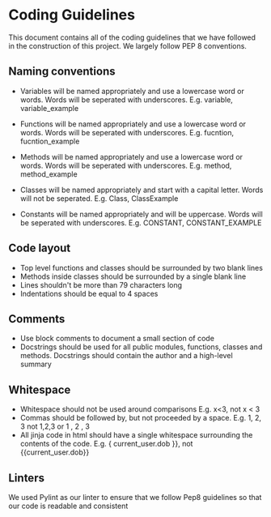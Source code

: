 # Coding Guidelines
This document contains all of the coding guidelines that we have followed in the construction of this project. We largely follow PEP 8 conventions.

## Naming conventions
- Variables will be named appropriately and use a lowercase word or words. Words will be seperated with underscores. E.g. variable, variable_example

- Functions will be named appropriately and use a lowercase word or words. Words will be seperated with underscores. E.g. fucntion, fucntion_example

- Methods will be named appropriately and use a lowercase word or words. Words will be seperated with underscores. E.g. method, method_example

- Classes will be named appropriately and start with a capital letter. Words will not be seperated. E.g. Class, ClassExample

- Constants will be named appropriately and will be uppercase. Words will be seperated with underscores. E.g. CONSTANT, CONSTANT_EXAMPLE

## Code layout
- Top level functions and classes should be surrounded by two blank lines
- Methods inside classes should be surrounded by a single blank line
- Lines shouldn't be more than 79 characters long
- Indentations should be equal to 4 spaces

## Comments
- Use block comments to document a small section of code
- Docstrings should be used for all public modules, functions, classes and methods. Docstrings should contain the author and a high-level summary

## Whitespace
- Whitespace should not be used around comparisons E.g. x<3, not x < 3
- Commas should be followed by, but not proceeded by a space. E.g. 1, 2, 3 not 1,2,3 or 1 , 2 , 3
- All jinja code in html should have a single whitespace surrounding the contents of the code. E.g. { current_user.dob }}, not {{current_user.dob}}

## Linters
We used Pylint as our linter to ensure that we follow Pep8 guidelines so that our code is readable and consistent
